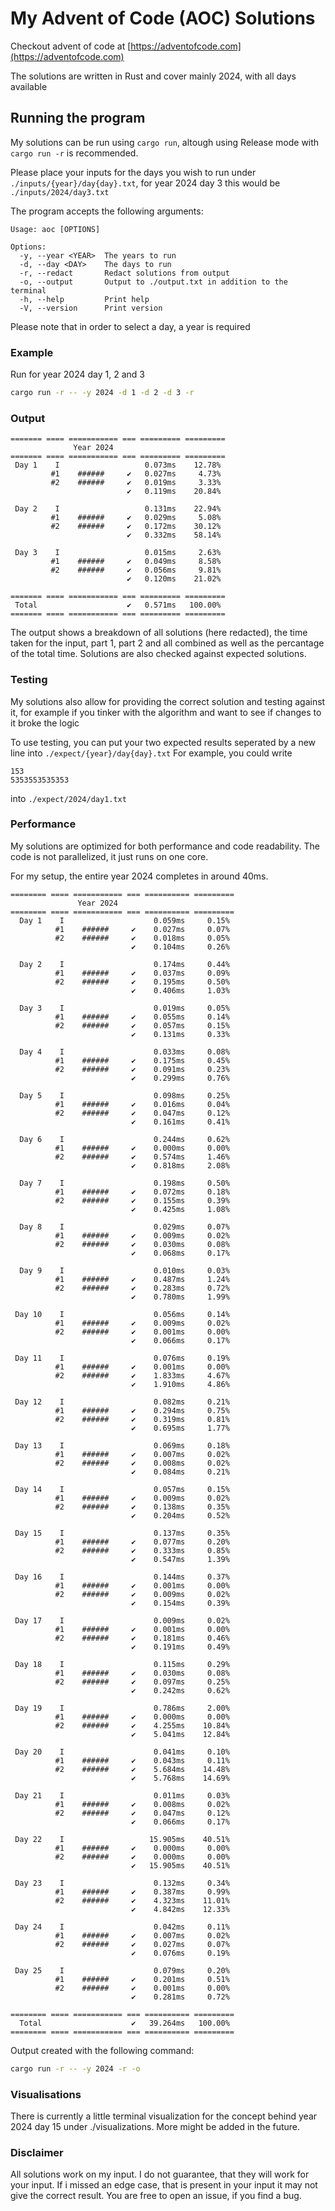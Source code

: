 # My Advent of Code (AOC) Solutions
Checkout advent of code at [https://adventofcode.com](https://adventofcode.com)

The solutions are written in Rust and cover mainly 2024, with all days available

## Running the program
My solutions can be run using ```cargo run```, altough using Release mode with ```cargo run -r``` is recommended.

Please place your inputs for the days you wish to run under ```./inputs/{year}/day{day}.txt```, for year 2024 day 3 this would be ```./inputs/2024/day3.txt```

The program accepts the following arguments:
```
Usage: aoc [OPTIONS]

Options:
  -y, --year <YEAR>  The years to run
  -d, --day <DAY>    The days to run
  -r, --redact       Redact solutions from output
  -o, --output       Output to ./output.txt in addition to the terminal
  -h, --help         Print help
  -V, --version      Print version
```

Please note that in order to select a day, a year is required

### Example
Run for year 2024 day 1, 2 and 3 

```sh
cargo run -r -- -y 2024 -d 1 -d 2 -d 3 -r
```

### Output
```
======= ==== =========== === ========= =========
              Year 2024                         
======= ==== =========== === ========= =========
 Day 1    I                   0.073ms    12.78% 
         #1    ######     ✔   0.027ms     4.73% 
         #2    ######     ✔   0.019ms     3.33% 
                          ✔   0.119ms    20.84% 
                                                
 Day 2    I                   0.131ms    22.94% 
         #1    ######     ✔   0.029ms     5.08% 
         #2    ######     ✔   0.172ms    30.12% 
                          ✔   0.332ms    58.14% 
                                                
 Day 3    I                   0.015ms     2.63% 
         #1    ######     ✔   0.049ms     8.58% 
         #2    ######     ✔   0.056ms     9.81% 
                          ✔   0.120ms    21.02% 
                                                
======= ==== =========== === ========= =========
 Total                    ✔   0.571ms   100.00% 
======= ==== =========== === ========= =========
```

The output shows a breakdown of all solutions (here redacted), the time taken for the input, part 1, part 2 and all combined as well as the percantage of the total time.
Solutions are also checked against expected solutions.

### Testing
My solutions also allow for providing the correct solution and testing against it, for example if you tinker with the algorithm and want to see if changes to it broke the logic

To use testing, you can put your two expected results seperated by a new line into ```./expect/{year}/day{day}.txt```
For example, you could write 
```
153
5353553535353
```
into ```./expect/2024/day1.txt```

### Performance
My solutions are optimized for both performance and code readability. The code is not parallelized, it just runs on one core.

For my setup, the entire year 2024 completes in around 40ms.
```
======== ==== =========== === ========== =========
               Year 2024                          
======== ==== =========== === ========== =========
  Day 1    I                    0.059ms     0.15% 
          #1    ######     ✔    0.027ms     0.07% 
          #2    ######     ✔    0.018ms     0.05% 
                           ✔    0.104ms     0.26% 
                                                  
  Day 2    I                    0.174ms     0.44% 
          #1    ######     ✔    0.037ms     0.09% 
          #2    ######     ✔    0.195ms     0.50% 
                           ✔    0.406ms     1.03% 
                                                  
  Day 3    I                    0.019ms     0.05% 
          #1    ######     ✔    0.055ms     0.14% 
          #2    ######     ✔    0.057ms     0.15% 
                           ✔    0.131ms     0.33% 
                                                  
  Day 4    I                    0.033ms     0.08% 
          #1    ######     ✔    0.175ms     0.45% 
          #2    ######     ✔    0.091ms     0.23% 
                           ✔    0.299ms     0.76% 
                                                  
  Day 5    I                    0.098ms     0.25% 
          #1    ######     ✔    0.016ms     0.04% 
          #2    ######     ✔    0.047ms     0.12% 
                           ✔    0.161ms     0.41% 
                                                  
  Day 6    I                    0.244ms     0.62% 
          #1    ######     ✔    0.000ms     0.00% 
          #2    ######     ✔    0.574ms     1.46% 
                           ✔    0.818ms     2.08% 
                                                  
  Day 7    I                    0.198ms     0.50% 
          #1    ######     ✔    0.072ms     0.18% 
          #2    ######     ✔    0.155ms     0.39% 
                           ✔    0.425ms     1.08% 
                                                  
  Day 8    I                    0.029ms     0.07% 
          #1    ######     ✔    0.009ms     0.02% 
          #2    ######     ✔    0.030ms     0.08% 
                           ✔    0.068ms     0.17% 
                                                  
  Day 9    I                    0.010ms     0.03% 
          #1    ######     ✔    0.487ms     1.24% 
          #2    ######     ✔    0.283ms     0.72% 
                           ✔    0.780ms     1.99% 
                                                  
 Day 10    I                    0.056ms     0.14% 
          #1    ######     ✔    0.009ms     0.02% 
          #2    ######     ✔    0.001ms     0.00% 
                           ✔    0.066ms     0.17% 
                                                  
 Day 11    I                    0.076ms     0.19% 
          #1    ######     ✔    0.001ms     0.00% 
          #2    ######     ✔    1.833ms     4.67% 
                           ✔    1.910ms     4.86% 
                                                  
 Day 12    I                    0.082ms     0.21% 
          #1    ######     ✔    0.294ms     0.75% 
          #2    ######     ✔    0.319ms     0.81% 
                           ✔    0.695ms     1.77% 
                                                  
 Day 13    I                    0.069ms     0.18% 
          #1    ######     ✔    0.007ms     0.02% 
          #2    ######     ✔    0.008ms     0.02% 
                           ✔    0.084ms     0.21% 
                                                  
 Day 14    I                    0.057ms     0.15% 
          #1    ######     ✔    0.009ms     0.02% 
          #2    ######     ✔    0.138ms     0.35% 
                           ✔    0.204ms     0.52% 
                                                  
 Day 15    I                    0.137ms     0.35% 
          #1    ######     ✔    0.077ms     0.20% 
          #2    ######     ✔    0.333ms     0.85% 
                           ✔    0.547ms     1.39% 
                                                  
 Day 16    I                    0.144ms     0.37% 
          #1    ######     ✔    0.001ms     0.00% 
          #2    ######     ✔    0.009ms     0.02% 
                           ✔    0.154ms     0.39% 
                                                  
 Day 17    I                    0.009ms     0.02% 
          #1    ######     ✔    0.001ms     0.00% 
          #2    ######     ✔    0.181ms     0.46% 
                           ✔    0.191ms     0.49% 
                                                  
 Day 18    I                    0.115ms     0.29% 
          #1    ######     ✔    0.030ms     0.08% 
          #2    ######     ✔    0.097ms     0.25% 
                           ✔    0.242ms     0.62% 
                                                  
 Day 19    I                    0.786ms     2.00% 
          #1    ######     ✔    0.000ms     0.00% 
          #2    ######     ✔    4.255ms    10.84% 
                           ✔    5.041ms    12.84% 
                                                  
 Day 20    I                    0.041ms     0.10% 
          #1    ######     ✔    0.043ms     0.11% 
          #2    ######     ✔    5.684ms    14.48% 
                           ✔    5.768ms    14.69% 
                                                  
 Day 21    I                    0.011ms     0.03% 
          #1    ######     ✔    0.008ms     0.02% 
          #2    ######     ✔    0.047ms     0.12% 
                           ✔    0.066ms     0.17% 
                                                  
 Day 22    I                   15.905ms    40.51% 
          #1    ######     ✔    0.000ms     0.00% 
          #2    ######     ✔    0.000ms     0.00% 
                           ✔   15.905ms    40.51% 
                                                  
 Day 23    I                    0.132ms     0.34% 
          #1    ######     ✔    0.387ms     0.99% 
          #2    ######     ✔    4.323ms    11.01% 
                           ✔    4.842ms    12.33% 
                                                  
 Day 24    I                    0.042ms     0.11% 
          #1    ######     ✔    0.007ms     0.02% 
          #2    ######     ✔    0.027ms     0.07% 
                           ✔    0.076ms     0.19% 
                                                  
 Day 25    I                    0.079ms     0.20% 
          #1    ######     ✔    0.201ms     0.51% 
          #2    ######     ✔    0.001ms     0.00% 
                           ✔    0.281ms     0.72% 
                                                  
======== ==== =========== === ========== =========
  Total                    ✔   39.264ms   100.00% 
======== ==== =========== === ========== =========
```

Output created with the following command: 
```sh
cargo run -r -- -y 2024 -r -o
```

### Visualisations
There is currently a little terminal visualization for the concept behind year 2024 day 15 under ./visualizations. More might be added in the future.

### Disclaimer
All solutions work on my input. I do not guarantee, that they will work for your input. If i missed an edge case, that is present in your input it may not give the correct result. You are free to open an issue, if you find a bug.